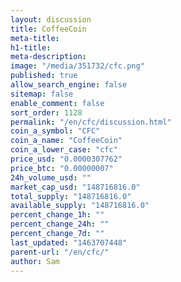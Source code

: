 ```yaml
---
layout: discussion
title: CoffeeCoin
meta-title: 
h1-title: 
meta-description: 
image: "/media/351732/cfc.png"
published: true
allow_search_engine: false
sitemap: false
enable_comment: false
sort_order: 1128
permalink: "/en/cfc/discussion.html"
coin_a_symbol: "CFC"
coin_a_name: "CoffeeCoin"
coin_a_lower_case: "cfc"
price_usd: "0.0000307762"
price_btc: "0.00000007"
24h_volume_usd: ""
market_cap_usd: "148716816.0"
total_supply: "148716816.0"
available_supply: "148716816.0"
percent_change_1h: ""
percent_change_24h: ""
percent_change_7d: ""
last_updated: "1463707448"
parent-url: "/en/cfc/"
author: Sam
---
```


